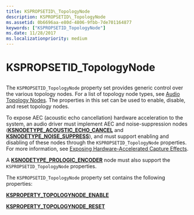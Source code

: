```yaml
---
title: KSPROPSETID\_TopologyNode
description: KSPROPSETID\_TopologyNode
ms.assetid: 0b6696aa-e80d-4806-9fbb-7de701164877
keywords: ["KSPROPSETID_TopologyNode"]
ms.date: 11/28/2017
ms.localizationpriority: medium
---
```


# KSPROPSETID\_TopologyNode


## <span id="ddk_kspropsetid_topologynode_ks"></span><span id="DDK_KSPROPSETID_TOPOLOGYNODE_KS"></span>


The `KSPROPSETID_TopologyNode` property set provides generic control over the various topology nodes. For a list of topology node types, see [Audio Topology Nodes](audio-topology-nodes.md). The properties in this set can be used to enable, disable, and reset topology nodes.

To expose AEC (acoustic echo cancellation) hardware acceleration to the system, an audio driver must implement AEC and noise-suppression nodes ([**KSNODETYPE\_ACOUSTIC\_ECHO\_CANCEL**](ksnodetype-acoustic-echo-cancel.md) and [**KSNODETYPE\_NOISE\_SUPPRESS**](ksnodetype-noise-suppress.md)), and must support enabling and disabling of these nodes through the `KSPROPSETID_TopologyNode` properties. For more information, see [Exposing Hardware-Accelerated Capture Effects](https://docs.microsoft.com/windows-hardware/drivers/audio/exposing-hardware-accelerated-capture-effects).

A [**KSNODETYPE\_PROLOGIC\_ENCODER**](ksnodetype-prologic-encoder.md) node must also support the `KSPROPSETID_TopologyNode` properties.

The `KSPROPSETID_TopologyNode` property set contains the following properties:

[**KSPROPERTY\_TOPOLOGYNODE\_ENABLE**](ksproperty-topologynode-enable.md)

[**KSPROPERTY\_TOPOLOGYNODE\_RESET**](ksproperty-topologynode-reset.md)

 

 





